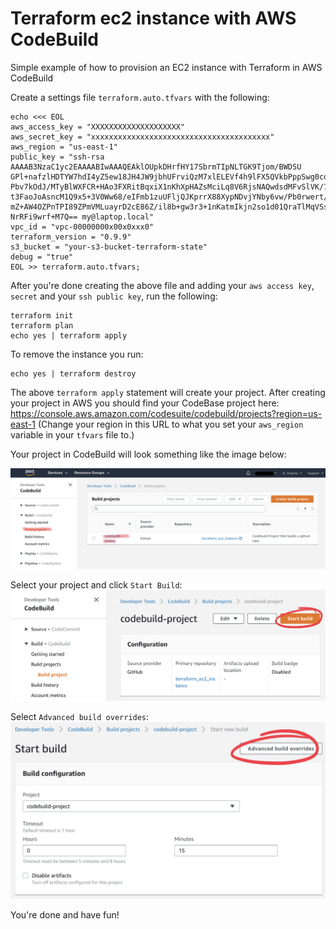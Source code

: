 # Terraform ec2 instance with AWS CodeBuild
Simple example of how to provision an EC2 instance with Terraform in AWS CodeBuild

Create a settings file `terraform.auto.tfvars` with the following:
```
echo <<< EOL
aws_access_key = "XXXXXXXXXXXXXXXXXXXX"
aws_secret_key = "xxxxxxxxxxxxxxxxxxxxxxxxxxxxxxxxxxxxxxxx"
aws_region = "us-east-1"
public_key = "ssh-rsa AAAAB3NzaC1yc2EAAAABIwAAAQEAklOUpkDHrfHY17SbrmTIpNLTGK9Tjom/BWDSU
GPl+nafzlHDTYW7hdI4yZ5ew18JH4JW9jbhUFrviQzM7xlELEVf4h9lFX5QVkbPppSwg0cda3
Pbv7kOdJ/MTyBlWXFCR+HAo3FXRitBqxiX1nKhXpHAZsMciLq8V6RjsNAQwdsdMFvSlVK/7XA
t3FaoJoAsncM1Q9x5+3V0Ww68/eIFmb1zuUFljQJKprrX88XypNDvjYNby6vw/Pb0rwert/En
mZ+AW4OZPnTPI89ZPmVMLuayrD2cE86Z/il8b+gw3r3+1nKatmIkjn2so1d01QraTlMqVSsbx
NrRFi9wrf+M7Q== my@laptop.local"
vpc_id = "vpc-00000000x00x0xxx0"
terraform_version = "0.9.9"
s3_bucket = "your-s3-bucket-terraform-state"
debug = "true"
EOL >> terraform.auto.tfvars;
```

After you're done creating the above file and adding your `aws access key`, `secret` and your `ssh public key`, run the following:
```
terraform init
terraform plan
echo yes | terraform apply
```
To remove the instance you run:
```
echo yes | terraform destroy
```
The above `terraform apply` statement will create your project. After creating your project in AWS you should find your CodeBase project here:
https://console.aws.amazon.com/codesuite/codebuild/projects?region=us-east-1 
(Change your region in this URL to what you set your `aws_region` variable in your `tfvars` file to.)

Your project in CodeBuild will look something like the image below:

![Your CodeBuild project](images/photo-2.jpeg)

Select your project and click `Start Build`: ![Start Build in AWS CodeBuild](images/photo-3.jpeg)

Select `Advanced build overrides`: ![Advanced Build Overrides in AWS CodeBuild](images/photo-5.jpeg)



You're done and have fun!
